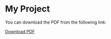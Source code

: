 # My Project

You can download the PDF from the following link:

[Download PDF](https://raw.githubusercontent.com/tanzhu91/Magnetic-fields-of-solenoids/main/Magnetic%20fields%20of%20solenoids.pdf)
